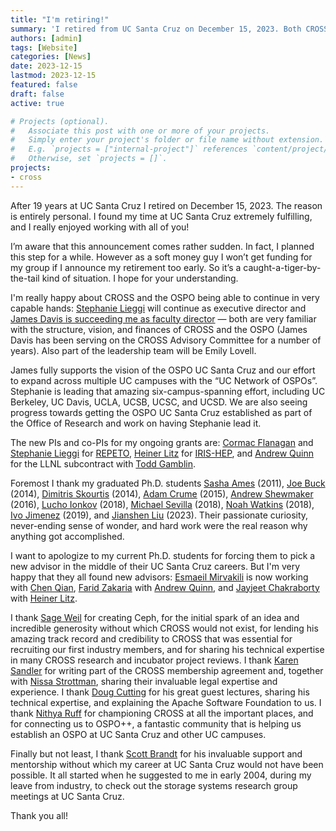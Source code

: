 ```yaml
---
title: "I'm retiring!"
summary: 'I retired from UC Santa Cruz on December 15, 2023. Both CROSS and the OSPO UC Santa Cruz continue under the leadership of James Davis, Stephanie Lieggi, and Emily Lovell.'
authors: [admin]
tags: [Website]
categories: [News]
date: 2023-12-15
lastmod: 2023-12-15
featured: false
draft: false
active: true

# Projects (optional).
#   Associate this post with one or more of your projects.
#   Simply enter your project's folder or file name without extension.
#   E.g. `projects = ["internal-project"]` references `content/project/deep-learning/index.md`.
#   Otherwise, set `projects = []`.
projects: 
- cross
---
```


After 19 years at UC Santa Cruz I retired on December 15, 2023. The reason is entirely personal. I found my time at UC Santa Cruz extremely fulfilling, and I really enjoyed working with all of you!

I’m aware that this announcement comes rather sudden. In fact, I planned this step for a while. However as a soft money guy I won’t get funding for my group if I announce my retirement too early. So it’s a caught-a-tiger-by-the-tail kind of situation. I hope for your understanding.

I'm really happy about CROSS and the OSPO being able to continue in very capable hands: [Stephanie Lieggi](https://ucsc-ospo.github.io/author/stephanie-lieggi/) will continue as executive director and [James Davis is succeeding me as faculty director](https://news.ucsc.edu/2024/02/davis-cross-director.html) — both are very familiar with the structure, vision, and finances of CROSS and the OSPO (James Davis has been serving on the CROSS Advisory Committee for a number of years). Also part of the leadership team will be Emily Lovell. 

James fully supports the vision of the OSPO UC Santa Cruz and our effort to expand across multiple UC campuses with the “UC Network of OSPOs”. Stephanie is leading that amazing six-campus-spanning effort, including UC Berkeley, UC Davis, UCLA, UCSB, UCSC, and UCSD. We are also seeing progress towards getting the OSPO UC Santa Cruz established as part of the Office of Research and work on having Stephanie lead it. 

The new PIs and co-PIs for my ongoing grants are: [Cormac Flanagan](https://users.soe.ucsc.edu/~cormac/) and [Stephanie Lieggi](https://ucsc-ospo.github.io/author/stephanie-lieggi/) for [REPETO](https://repeto.cs.uchicago.edu/), [Heiner Litz](https://www.linkedin.com/in/heiner-litz-3a332713/) for [IRIS-HEP](https://iris-hep.org/), and [Andrew Quinn](https://arquinn.github.io/) for the LLNL subcontract with [Todd Gamblin](https://www.linkedin.com/in/tgamblin/). 

Foremost I thank my graduated Ph.D. students [Sasha Ames](http://www.linkedin.com/in/sashaames) (2011), [Joe Buck](http://www.linkedin.com/pub/joe-buck/3/70a/97a) (2014), [Dimitris Skourtis](http://www.linkedin.com/in/skourtis) (2014), [Adam Crume](http://www.linkedin.com/pub/adam-crume/48/7b3/330) (2015), [Andrew Shewmaker](http://www.linkedin.com/in/ashewmaker) (2016), [Lucho Ionkov](http://www.linkedin.com/pub/latchesar-ionkov/2/b9b/768) (2018), [Michael Sevilla](http://www.linkedin.com/in/michaelandrewsevilla) (2018), [Noah Watkins](http://www.linkedin.com/in/noahwatkins) (2018), [Ivo Jimenez](http://www.linkedin.com/in/ivotron) (2019), and [Jianshen Liu](https://www.linkedin.com/in/jianshenliu/) (2023). Their passionate curiosity, never-ending sense of wonder, and hard work were the real reason why anything got accomplished. 

I want to apologize to my current Ph.D. students for forcing them to pick a new advisor in the middle of their UC Santa Cruz careers. But I'm very happy that they all found new advisors: [Esmaeil Mirvakili](https://www.linkedin.com/in/esmaeil-m-12a71879/) is now working with [Chen Qian](https://www.linkedin.com/in/chen-qian-7b59b521/), [Farid Zakaria](https://www.linkedin.com/in/fmzakari/) with [Andrew Quinn](https://arquinn.github.io/), and [Jayjeet Chakraborty](https://www.linkedin.com/in/jayjeet-chakraborty-077579162/) with [Heiner Litz](https://www.linkedin.com/in/heiner-litz-3a332713/).

I thank [Sage Weil](https://www.linkedin.com/in/sageweil/) for creating Ceph, for the initial spark of an idea and incredible generosity without which CROSS would not exist, for lending his amazing track record and credibility to CROSS that was essential for recruiting our first industry members, and for sharing his technical expertise in many CROSS research and incubator project reviews. I thank [Karen Sandler](https://www.linkedin.com/in/karensandler/) for writing part of the CROSS membership agreement and, together with [Nissa Strottman](https://www.linkedin.com/in/nissastrottman/), sharing their invaluable legal expertise and experience. I thank [Doug Cutting](https://www.linkedin.com/in/cutting/) for his great guest lectures, sharing his technical expertise, and explaining the Apache Software Foundation to us. I thank [Nithya Ruff](https://www.linkedin.com/in/nithyaruff/) for championing CROSS at all the important places, and for connecting us to OSPO++, a fantastic community that is helping us establish an OSPO at UC Santa Cruz and other UC campuses.

Finally but not least, I thank [Scott Brandt](https://www.linkedin.com/in/scott-brandt-074177/) for his invaluable support and mentorship without which my career at UC Santa Cruz would not have been possible. It all started when he suggested to me in early 2004, during my leave from industry, to check out the storage systems research group meetings at UC Santa Cruz.

Thank you all!

